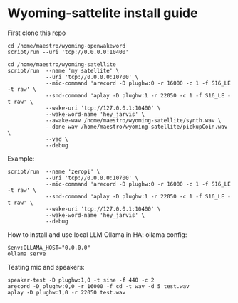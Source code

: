 # Wyoming-sattelite install guide

First clone this [repo](https://github.com/rhasspy/wyoming-satellite)

```
cd /home/maestro/wyoming-openwakeword
script/run --uri 'tcp://0.0.0.0:10400'
```

```
cd /home/maestro/wyoming-satellite
script/run  --name 'my satellite' \
			--uri 'tcp://0.0.0.0:10700' \
			--mic-command 'arecord -D plughw:0 -r 16000 -c 1 -f S16_LE -t raw' \
			--snd-command 'aplay -D plughw:1 -r 22050 -c 1 -f S16_LE -t raw' \
			--wake-uri 'tcp://127.0.0.1:10400' \
			--wake-word-name 'hey_jarvis' \
			--awake-wav /home/maestro/wyoming-satellite/synth.wav \
			--done-wav /home/maestro/wyoming-satellite/pickupCoin.wav \
			--vad \
			--debug
```

Example:

```
script/run  --name 'zeropi' \
			--uri 'tcp://0.0.0.0:10700' \
			--mic-command 'arecord -D plughw:0 -r 16000 -c 1 -f S16_LE -t raw' \
			--snd-command 'aplay -D plughw:1 -r 22050 -c 1 -f S16_LE -t raw' \
			--wake-uri 'tcp://127.0.0.1:10400' \
			--wake-word-name 'hey_jarvis' \
			--debug
```

How to install and use local LLM Ollama in HA:
ollama config:

```
$env:OLLAMA_HOST="0.0.0.0"
ollama serve
```


Testing mic and speakers:

```
speaker-test -D plughw:1,0 -t sine -f 440 -c 2
arecord -D plughw:0,0 -r 16000 -f cd -t wav -d 5 test.wav
aplay -D plughw:1,0 -r 22050 test.wav
```
